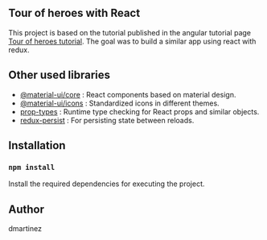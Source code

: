## Tour of heroes with React 
This project is based on the tutorial published in the angular tutorial page 
[Tour of heroes tutorial](https://angular.io/tutorial). The goal was to build a similar app using
react with redux.

## Other used libraries
- [@material-ui/core](https://material-ui.com/) : React components based on material design.
- [@material-ui/icons](https://material-ui.com/components/icons/#material-icons) : Standardized icons in different themes.
- [prop-types](https://www.npmjs.com/package/prop-types) : Runtime type checking for React props and similar objects.
- [redux-persist](https://github.com/rt2zz/redux-persist) : For persisting state between reloads.

## Installation
### `npm install`
Install the required dependencies for executing the project.

## Author
dmartinez

